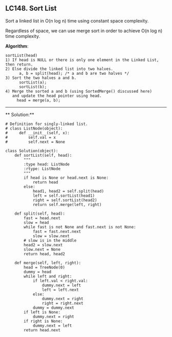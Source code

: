 ## LC148. Sort List


Sort a linked list in O(n log n) time using constant space complexity.

Regardless of space, we can use merge sort in order to achieve O(n log n) time complexity.

**Algorithm**:

    sortList(head)
    1) If head is NULL or there is only one element in the Linked List, then return.
    2) Else divide the linked list into two halves.  
          a, b = split(head); /* a and b are two halves */
    3) Sort the two halves a and b.
          sortList(a);
          sortList(b);
    4) Merge the sorted a and b (using SortedMerge() discussed here) 
       and update the head pointer using head.
         head = merge(a, b);
         
 
 ---
** Solution:** 

    # Definition for singly-linked list.
    # class ListNode(object):
    #     def __init__(self, x):
    #         self.val = x
    #         self.next = None

    class Solution(object):
        def sortList(self, head):
            """
            :type head: ListNode
            :rtype: ListNode
            """
            if head is None or head.next is None:
                return head
            else:
                head1, head2 = self.split(head)
                left = self.sortList(head1)
                right = self.sortList(head2)
                return self.merge(left, right)

        def split(self, head):
            fast = head.next
            slow = head
            while fast is not None and fast.next is not None:
                fast = fast.next.next
                slow = slow.next
            # slow is in the middle
            head2 = slow.next
            slow.next = None
            return head, head2

        def merge(self, left, right):
            head = TreeNode(0)
            dummy = head
            while left and right:
                if left.val < right.val:
                    dummy.next = left
                    left = left.next
                else:
                    dummy.next = right
                    right = right.next
                dummy = dummy.next
            if left is None:
                dummy.next = right
            if right is None:
                dummy.next = left
            return head.next

